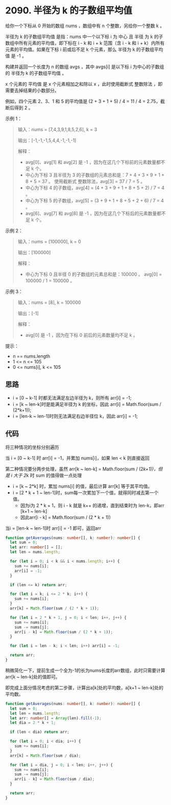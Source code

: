 # 2090. 半径为 k 的子数组平均值

给你一个下标从 0 开始的数组 nums ，数组中有 n 个整数，另给你一个整数 k 。

半径为 k 的子数组平均值 是指：nums 中一个以下标 i 为 中心 且 半径 为 k 的子数组中所有元素的平均值，即下标在 i - k 和 i + k 范围（含 i - k 和 i + k）内所有元素的平均值。如果在下标 i 前或后不足 k 个元素，那么 半径为 k 的子数组平均值 是 -1 。

构建并返回一个长度为 n 的数组 avgs ，其中 avgs[i] 是以下标 i 为中心的子数组的 半径为 k 的子数组平均值 。

x 个元素的 平均值 是 x 个元素相加之和除以 x ，此时使用截断式 整数除法 ，即需要去掉结果的小数部分。

例如，四个元素 2、3、1 和 5 的平均值是 (2 + 3 + 1 + 5) / 4 = 11 / 4 = 2.75，截断后得到 2 。

示例 1：

> 输入：nums = [7,4,3,9,1,8,5,2,6], k = 3
>
> 输出：[-1,-1,-1,5,4,4,-1,-1,-1]
>
> 解释：
>
> - avg[0]、avg[1] 和 avg[2] 是 -1 ，因为在这几个下标前的元素数量都不足 k 个。
> - 中心为下标 3 且半径为 3 的子数组的元素总和是：7 + 4 + 3 + 9 + 1 + 8 + 5 = 37 。
>   使用截断式 整数除法，avg[3] = 37 / 7 = 5 。
> - 中心为下标 4 的子数组，avg[4] = (4 + 3 + 9 + 1 + 8 + 5 + 2) / 7 = 4 。
> - 中心为下标 5 的子数组，avg[5] = (3 + 9 + 1 + 8 + 5 + 2 + 6) / 7 = 4 。
> - avg[6]、avg[7] 和 avg[8] 是 -1 ，因为在这几个下标后的元素数量都不足 k 个。

示例 2：

> 输入：nums = [100000], k = 0
>
> 输出：[100000]
>
> 解释：
>
> - 中心为下标 0 且半径 0 的子数组的元素总和是：100000 。
>   avg[0] = 100000 / 1 = 100000 。

示例 3：

> 输入：nums = [8], k = 100000
>
> 输出：[-1]
>
> 解释：
>
> - avg[0] 是 -1 ，因为在下标 0 前后的元素数量均不足 k 。

提示：

- n == nums.length
- 1 <= n <= 105
- 0 <= nums[i], k <= 105

## 思路

- i = [0 ~ k-1] 时都无法满足左边半径为 k，则所有 arr[i] = -1;
- i = [k ~ len-k]时是能满足半径为 k 的坐标，因此 arr[i] = Math.floor(sum / (2\*k+1));
- i = [len-k ~ len-1]时则无法满足右边半径位 k，因此 arr[i] = -1;

## 代码

将三种情况的坐标分别遍历

当 i = [0 ~ k-1] 时 arr[i] = -1，并累加 nums[i]，如果 len < k 则直接返回

第二种情况要分两步处理，虽然 arr[k ~ len-k] = Math.floor(sum / (2*k+1))，但是 i 大于 2*k 时 sum 的值得做一点处理

- i = [k ~ 2*k] 时，累加 nums[i] 的值，最后计算 arr[k] 等于其平均值。
- i = [2 * k + 1 ~ len-1]时，sum每一次累加下一个值，就得同时减去第一个值。
  - 因为i为 2 * k + 1，则 i - k 就是 k++ 的递增，直到结束时为 len-k，即arr [k+1 ~ len-k]
  - 因此arr[i - k] = Math.floor(sum / (2 * k + 1))

当i = [len-k ~ len-1]时 arr[i] = -1 即可，返回arr

```ts
function getAverages(nums: number[], k: number): number[] {
  let sum = 0;
  let arr: number[] = [];
  let len = nums.length;

  for (let i = 0; i < k && i < nums.length; i++) {
    sum += nums[i];
    arr[i] = -1;
  }

  if (len <= k) return arr;

  for (let i = k; i <= 2 * k; i++) {
    sum += nums[i];
  }
  arr[k] = Math.floor(sum / (2 * k + 1));

  for (let i = 2 * k + 1, j = 0; i < len; i++, j++) {
    sum += nums[i];
    sum -= nums[j];
    arr[i - k] = Math.floor(sum / (2 * k + 1));
  }

  for (let i = len - k; i < len; i++) arr[i] = -1;

  return arr;
}
```

稍微简化一下，提前生成一个全为-1的长为nums长度的arr数组，此时只需要计算arr[k ~ len-k]处的值即可。

即完成上面分情况考虑的第二步骤，计算出a[k]处的平均数，a[k+1 ~ len-k]处的平均数。

```ts
function getAverages(nums: number[], k: number): number[] {
  let sum = 0;
  let len = nums.length;
  let arr: number[] = Array(len).fill(-1);
  let dia = 2 * k + 1;

  if (len < dia) return arr;

  for (let i = 0; i < dia; i++) {
    sum += nums[i];
  }
  arr[k] = Math.floor(sum / dia);

  for (let i = dia, j = 0; i < len; i++, j++) {
    sum += nums[i];
    sum -= nums[j];
    arr[i - k] = Math.floor(sum / dia);
  }

  return arr;
}
```
